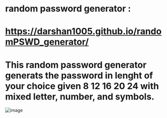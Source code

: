 # random password generator :
# https://darshan1005.github.io/randomPSWD_generator/
# This random password generator generats the password in lenght of your choice given 8 12 16 20 24 with mixed letter, number, and symbols.
![image](https://github.com/darshan1005/randomPSWD_generator/assets/114302987/5675d68a-965c-4323-b2e5-fd08b7ecde74)

